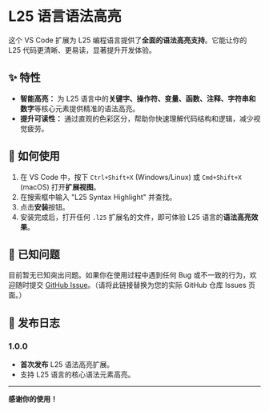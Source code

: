 # L25 语言语法高亮

这个 VS Code 扩展为 L25 编程语言提供了**全面的语法高亮支持**。它能让你的 L25 代码更清晰、更易读，显著提升开发体验。

## ✨ 特性

* **智能高亮：** 为 L25 语言中的**关键字、操作符、变量、函数、注释、字符串和数字**等核心元素提供精准的语法高亮。
* **提升可读性：** 通过直观的色彩区分，帮助你快速理解代码结构和逻辑，减少视觉疲劳。

## 🚀 如何使用

1.  在 VS Code 中，按下 `Ctrl+Shift+X` (Windows/Linux) 或 `Cmd+Shift+X` (macOS) 打开**扩展视图**。
2.  在搜索框中输入 "L25 Syntax Highlight" 并查找。
3.  点击**安装**按钮。
4.  安装完成后，打开任何 `.l25` 扩展名的文件，即可体验 L25 语言的**语法高亮效果**。

## 🐛 已知问题

目前暂无已知突出问题。如果你在使用过程中遇到任何 Bug 或不一致的行为，欢迎随时提交 [GitHub Issue](https://github.com/your-username/l25-syntax-highlight/issues)。（请将此链接替换为您的实际 GitHub 仓库 Issues 页面。）

## 📝 发布日志

### 1.0.0

* **首次发布** L25 语法高亮扩展。
* 支持 L25 语言的核心语法元素高亮。

---

**感谢你的使用！**